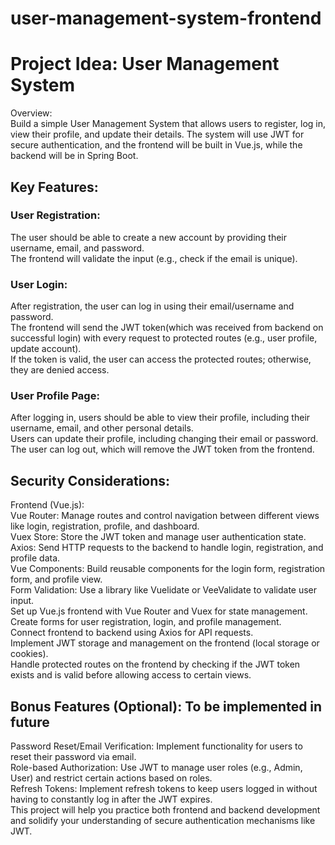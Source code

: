 # user-management-system-frontend
# Project Idea: User Management System
Overview:<br/>
Build a simple User Management System that allows users to register, log in, view their profile, and update their details. The system will use JWT for secure authentication, and the frontend will be built in Vue.js, while the backend will be in Spring Boot.

## Key Features:
### User Registration:

The user should be able to create a new account by providing their username, email, and password.<br/>
The frontend will validate the input (e.g., check if the email is unique).<br/>

### User Login:
After registration, the user can log in using their email/username and password.<br/>
The frontend will send the JWT token(which was received from backend on successful login) with every request to protected routes (e.g., user profile, update account).<br/>
If the token is valid, the user can access the protected routes; otherwise, they are denied access.<br/>

### User Profile Page:
After logging in, users should be able to view their profile, including their username, email, and other personal details.<br/>
Users can update their profile, including changing their email or password.<br/>
The user can log out, which will remove the JWT token from the frontend.<br/>

## Security Considerations:
Frontend (Vue.js):<br/>
Vue Router: Manage routes and control navigation between different views like login, registration, profile, and dashboard.<br/>
Vuex Store: Store the JWT token and manage user authentication state.<br/>
Axios: Send HTTP requests to the backend to handle login, registration, and profile data.<br/>
Vue Components: Build reusable components for the login form, registration form, and profile view.<br/>
Form Validation: Use a library like Vuelidate or VeeValidate to validate user input.<br/>
Set up Vue.js frontend with Vue Router and Vuex for state management.<br/>
Create forms for user registration, login, and profile management.<br/>
Connect frontend to backend using Axios for API requests.<br/>
Implement JWT storage and management on the frontend (local storage or cookies).<br/>
Handle protected routes on the frontend by checking if the JWT token exists and is valid before allowing access to certain views.<br/>

## Bonus Features (Optional): To be implemented in future
Password Reset/Email Verification: Implement functionality for users to reset their password via email.<br/>
Role-based Authorization: Use JWT to manage user roles (e.g., Admin, User) and restrict certain actions based on roles.<br/>
Refresh Tokens: Implement refresh tokens to keep users logged in without having to constantly log in after the JWT expires.<br/>
This project will help you practice both frontend and backend development and solidify your understanding of secure authentication mechanisms like JWT.<br/>
